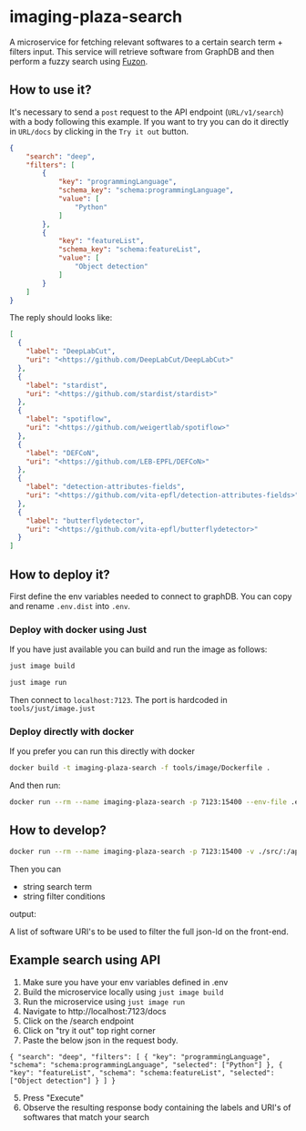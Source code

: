 # imaging-plaza-search

A microservice for fetching relevant softwares to a certain search term + filters input. This service will retrieve software from GraphDB and then perform a fuzzy search using [Fuzon](https://github.com/sdsc-ordes/fuzon).

## How to use it?

It's necessary to send a `post` request to the API endpoint (`URL/v1/search`) with a body following this example. If you want to try you can do it directly in `URL/docs` by clicking in the `Try it out` button. 

```json
{
    "search": "deep",
    "filters": [
        {
            "key": "programmingLanguage",
            "schema_key": "schema:programmingLanguage",
            "value": [
                "Python"
            ]
        },
        {
            "key": "featureList",
            "schema_key": "schema:featureList",
            "value": [
                "Object detection"
            ]
        }
    ]
}
```

The reply should looks like: 

```json
[
  {
    "label": "DeepLabCut",
    "uri": "<https://github.com/DeepLabCut/DeepLabCut>"
  },
  {
    "label": "stardist",
    "uri": "<https://github.com/stardist/stardist>"
  },
  {
    "label": "spotiflow",
    "uri": "<https://github.com/weigertlab/spotiflow>"
  },
  {
    "label": "DEFCoN",
    "uri": "<https://github.com/LEB-EPFL/DEFCoN>"
  },
  {
    "label": "detection-attributes-fields",
    "uri": "<https://github.com/vita-epfl/detection-attributes-fields>"
  },
  {
    "label": "butterflydetector",
    "uri": "<https://github.com/vita-epfl/butterflydetector>"
  }
]
```

## How to deploy it?

First define the env variables needed to connect to graphDB. You can copy and rename `.env.dist` into `.env`.

### Deploy with docker using Just

If you have just available you can build and run the image as follows:

```bash
just image build
```

```bash
just image run
```

Then connect to `localhost:7123`. The port is hardcoded in `tools/just/image.just`

### Deploy directly with docker

If you prefer you can run this directly with docker

```bash
docker build -t imaging-plaza-search -f tools/image/Dockerfile .
```

And then run:

```bash
docker run --rm --name imaging-plaza-search -p 7123:15400 --env-file .env imaging-plaza-search
```

## How to develop?

```bash
docker run --rm --name imaging-plaza-search -p 7123:15400 -v ./src/:/app/src --env-file .env imaging-plaza-search
```



Then you can

- string search term
- string filter conditions

output:

A list of software URI's to be used to filter the full json-ld on the front-end.



## Example search using API
1. Make sure you have your env variables defined in .env
2. Build the microservice locally using `just image build`
3. Run the microservice using `just image run`
3. Navigate to http://localhost:7123/docs
4. Click on the /search endpoint
5. Click on "try it out" top right corner
6. Paste the below json in the request body.

```
{ "search": "deep", "filters": [ { "key": "programmingLanguage", "schema": "schema:programmingLanguage", "selected": ["Python"] }, { "key": "featureList", "schema": "schema:featureList", "selected": ["Object detection"] } ] }
```
5. Press "Execute" 
6. Observe the resulting response body containing the labels and URI's of softwares that match your search
